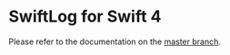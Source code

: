 # SwiftLog for Swift 4

Please refer to the documentation on the [master branch](https://github.com/apple/swift-log/blob/master/README.md).
